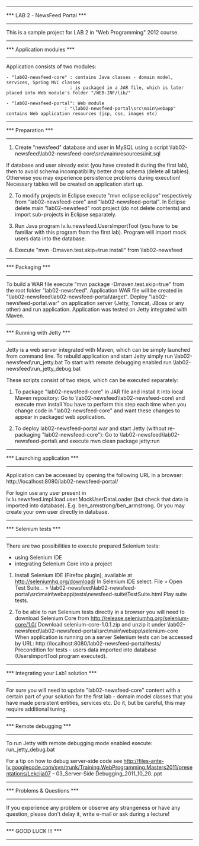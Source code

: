 ***********************************
*** LAB 2 - NewsFeed Portal  ***
***********************************

This is a sample project for LAB 2 in "Web Programming" 2012 course.

*******************************
***   Application modules   ***
*******************************

Application consists of two modules:

    - "lab02-newsfeed-core" : contains Java classes - domain model, services, Spring MVC classes
							: is packaged in a JAR file, which is later placed into Web module's folder "/WEB-INF/lib/"

    - "lab02-newsfeed-portal": Web module
                          : "\lab02-newsfeed-portal\src\main\webapp" contains Web application resources (jsp, css, images etc)


*******************************
***       Preparation       ***
*******************************

1) Create "newsfeed" database and user in MySQL using a script
\lab02-newsfeed\lab02-newsfeed-core\src\main\resources\init.sql

If database and user already exist (you have created it during the first lab),
then to avoid schema incompatibility better drop schema (delete all tables).
Otherwise you may experience persistence problems during execution!
Necessary tables will be created on application start up.

2) To modify projects in Eclipse execute "mvn eclipse:eclipse" respectively from
"lab02-newsfeed-core" and "lab02-newsfeed-portal".
In Eclipse delete main "lab02-newsfeed" root project (do not delete contents) and import sub-projects in Eclipse separately.

3) Run Java program lv.lu.newsfeed.UsersImportTool (you have to be familiar with this program from the first lab).
Program will import mock users data into the database.

4) Execute "mvn -Dmaven.test.skip=true install" from \lab02-newsfeed

*******************************
***       Packaging         ***
*******************************
To build a WAR file execute "mvn package -Dmaven.test.skip=true" from the root folder "lab02-newsfeed".
Application WAR file will be created in "\lab02-newsfeed\lab02-newsfeed-portal\target".
Deploy "lab02-newsfeed-portal.war" on application server (Jetty, Tomcat, JBoss or any other) and run application.
Application was tested on Jetty integrated with Maven.

*******************************
***  Running with Jetty     ***
*******************************

Jetty is a web server integrated with Maven, which can be simply launched from command line.
To rebuild application and start Jetty simply run \lab02-newsfeed\run_jetty.bat
To start with remote debugging enabled run \lab02-newsfeed\run_jetty_debug.bat

These scripts consist of two steps, which can be executed separately:

1) To package "lab02-newsfeed-core" in JAR file and install it into local Maven repository:
Go to \lab02-newsfeed\lab02-newsfeed-core\ and execute 
	mvn install
You have to perform this step each time when you change code in "lab02-newsfeed-core" and want these changes to appear in packaged web application.

2) To deploy lab02-newsfeed-portal.war and start Jetty (without re-packaging "lab02-newsfeed-core"):
Go to  \lab02-newsfeed\lab02-newsfeed-portal\ and execute
	mvn clean package jetty:run

*******************************
***  Launching application  ***
*******************************

Application can be accessed by opening the following URL in a browser: 
http://localhost:8080/lab02-newsfeed-portal/

For login use any user present in lv.lu.newsfeed.impl.load.user.MockUserDataLoader (but check that data is imported into database).
E.g. ben_armstrong/ben_armstrong.
Or you may create your own user directly in database.


*******************************
***  Selenium tests         ***
*******************************

There are two possibilities to execute prepared Selenium tests:
* using Selenium IDE
* integrating Selenium Core into a project

1) Install Selenium IDE (Firefox plugin), available at http://seleniumhq.org/download/
In Selenium IDE select: File > Open Test Suite... > \lab02-newsfeed\lab02-newsfeed-portal\src\main\webapp\tests\newsfeed-suite\TestSuite.html
Play suite tests.

2) To be able to run Selenium tests directly in a browser you will need to download Selenium Core from http://release.seleniumhq.org/selenium-core/1.0/
Download selenium-core-1.0.1.zip and unzip it under \lab02-newsfeed\lab02-newsfeed-portal\src\main\webapp\selenium-core
When application is running on a server Selenium tests can be accessed by URL:
http://localhost:8080/lab02-newsfeed-portal/tests/
Precondition for tests - users data imported into database (UsersImportTool program executed).

**************************************
*** Integrating your Lab1 solution ***
**************************************

For sure you will need to update "lab02-newsfeed-core" content with a
certain part of your solution for the first lab - domain model classes that you have made persistent entities, services etc.
Do it, but be careful, this may require additional tuning.

******************************
***   Remote debugging     ***
******************************

To run Jetty with remote debugging mode enabled execute: run_jetty_debug.bat

For a tip on how to debug server-side code see
http://files-ante-lv.googlecode.com/svn/trunk/Training.WebProgramming.Masters2011/presentations/Lekcija07 - 03_Server-Side Debugging_2011_10_20..ppt

****************************
*** Problems & Questions ***
****************************

If you experience any problem or observe any strangeness or have any question,
please don't delay it, write e-mail or ask during a lecture!

*********************
*** GOOD LUCK !!! ***
*********************